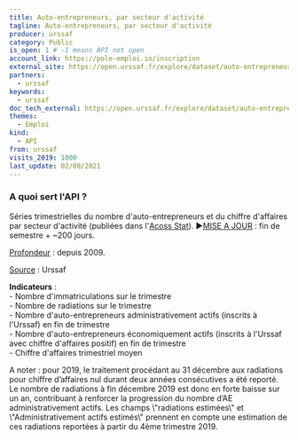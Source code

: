 ```yaml
---
title: Auto-entrepreneurs, par secteur d'activité
tagline: Auto-entrepreneurs, par secteur d'activité
producer: urssaf
category: Public
is_open: 1 # -1 means API not open
account_link: https://pole-emploi.io/inscription
external_site: https://open.urssaf.fr/explore/dataset/auto-entrepreneurs-par-secteur-dactivite/api/
partners:
  - urssaf
keywords:
  - urssaf
doc_tech_external: https://open.urssaf.fr/explore/dataset/auto-entrepreneurs-par-secteur-dactivite/api/
themes:
  - Emploi
kind:
  - API
from: urssaf
visits_2019: 1000
last_update: 02/08/2021
---
```


### A quoi sert l'API ?

<p align=\"left\">Séries trimestrielles du nombre d'auto-entrepreneurs et du chiffre d'affaires par secteur d'activité <span>(publiées</span><span> dans l'</span><a href=\"https://www.acoss.fr/home/observatoire-economique/publications/acoss-stat.html\" style='background-color: rgb(255, 255, 255); font-family: -apple-system, BlinkMacSystemFont, \"Segoe UI\", Roboto, Helvetica, Arial, sans-serif; font-weight: 400;' target=\"_blank\"><span style=\"font-weight: bolder;\">Acoss Stat</span></a><span>)</span><span style=\"font-family: inherit;\">.</span><span style=\"font-family: inherit;\"> </span><span style=\"font-family: Arial, sans-serif;\">►</span><u style=\"font-family: inherit; font-weight: bolder;\"><a href=\"https://open.urssaf.fr/explore/dataset/planning-de-mise-a-jour/table/?sort=date_de_mise_a_jour\" target=\"_blank\">MISE A JOUR</a></u><span style=\"font-family: inherit; font-weight: bolder;\"> : fin de semestre + ~200 jours.</span></p><p style='font-family: -apple-system, BlinkMacSystemFont, \"Segoe UI\", Roboto, Helvetica, Arial, sans-serif;'><u>Profondeur</u><span> : depuis 2009.</span></p><p style='font-family: -apple-system, BlinkMacSystemFont, \"Segoe UI\", Roboto, Helvetica, Arial, sans-serif;'><span><u>Source</u> : Urssaf</span></p><p align=\"left\"><b>Indicateurs</b> :<br/>- Nombre d'immatriculations sur le trimestre<br/>- Nombre de radiations sur le trimestre<br/>- Nombre d'auto-entrepreneurs administrativement actifs (inscrits à l'Urssaf) en fin de trimestre<br/>- Nombre d'auto-entrepreneurs économiquement actifs (inscrits à l'Urssaf avec chiffre d'affaires positif) en fin de trimestre<br/>- Chiffre d'affaires trimestriel moyen</p><p align=\"left\"><span style=\"font-weight: bolder;\">A noter</span> : p<span style=\"font-family: inherit;\">our 2019, le traitement procédant au 31 décembre aux radiations pour chiffre d’affaires nul durant deux années consécutives a été reporté. Le nombre de radiations à fin décembre 2019 est donc en forte baisse sur un an, contribuant à renforcer la progression du nombre d’AE administrativement actifs. Les champs \"radiations estimées\" et \"Administrativement actifs estimés\" prennent en compte une estimation de ces radiations reportées à partir du 4ème trimestre 2019.</span><br/></p>
